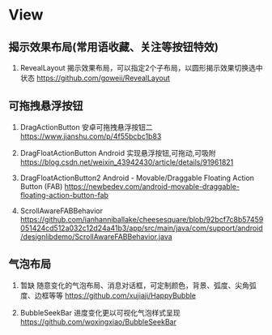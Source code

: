 # View

## 揭示效果布局(常用语收藏、关注等按钮特效)

1. RevealLayout
   揭示效果布局，可以指定2个子布局，以圆形揭示效果切换选中状态
   https://github.com/goweii/RevealLayout

## 可拖拽悬浮按钮

1. DragActionButton
   安卓可拖拽悬浮按钮二
   https://www.jianshu.com/p/4f55bcbc1b83
   
2. DragFloatActionButton
   Android 实现悬浮按钮,可拖动,可吸附
   https://blog.csdn.net/weixin_43942430/article/details/91961821

3. DragFloatActionButton2
   Android - Movable/Draggable Floating Action Button (FAB)
   https://newbedev.com/android-movable-draggable-floating-action-button-fab

4. ScrollAwareFABBehavior
   https://github.com/ianhanniballake/cheesesquare/blob/92bcf7c8b57459051424cd512a032c12d24a41b3/app/src/main/java/com/support/android/designlibdemo/ScrollAwareFABBehavior.java

## 气泡布局

1. 暂缺
   随意变化的气泡布局、消息对话框，可定制颜色，背景、弧度、尖角弧度、边框等等
   https://github.com/xujiaji/HappyBubble
   
2. BubbleSeekBar
   进度变化更以可视化气泡样式呈现
   https://github.com/woxingxiao/BubbleSeekBar
